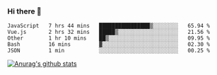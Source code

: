 ### Hi there 👋



<!--
**webB1an/webB1an** is a ✨ _special_ ✨ repository because its `README.md` (this file) appears on your GitHub profile.

Here are some ideas to get you started:

- 🔭 I’m currently working on ...
- 🌱 I’m currently learning ...
- 👯 I’m looking to collaborate on ...
- 🤔 I’m looking for help with ...
- 💬 Ask me about ...
- 📫 How to reach me: ...
- 😄 Pronouns: ...
- ⚡ Fun fact: ...
-->

<!--START_SECTION:waka-->
```text
JavaScript   7 hrs 44 mins   ████████████████▒░░░░░░░░   65.94 % 
Vue.js       2 hrs 32 mins   █████▒░░░░░░░░░░░░░░░░░░░   21.56 % 
Other        1 hr 10 mins    ██▒░░░░░░░░░░░░░░░░░░░░░░   09.95 % 
Bash         16 mins         ▓░░░░░░░░░░░░░░░░░░░░░░░░   02.30 % 
JSON         1 min           ░░░░░░░░░░░░░░░░░░░░░░░░░   00.25 % 
```
<!--END_SECTION:waka-->


[![Anurag's github stats](https://github-readme-stats.vercel.app/api?username=webB1an&show_icons=true&theme=radical)](https://github.com/anuraghazra/github-readme-stats)

